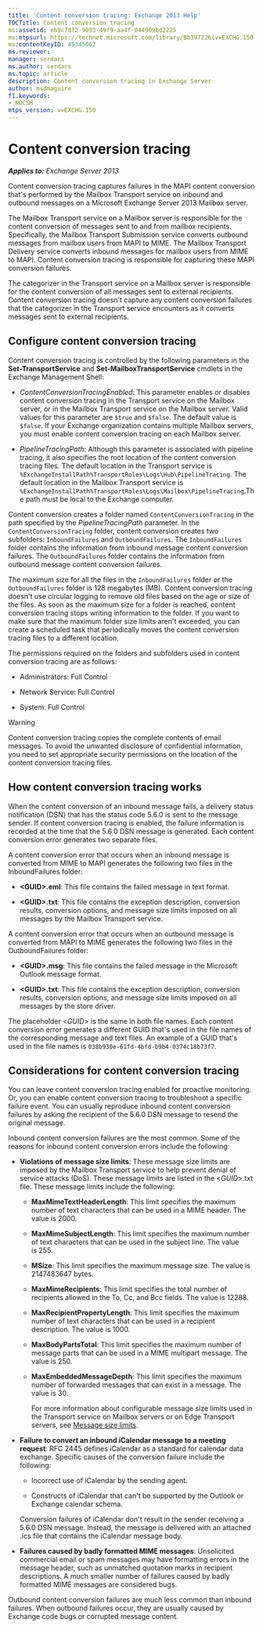 ```yaml
---
title: 'Content conversion tracing: Exchange 2013 Help'
TOCTitle: Content conversion tracing
ms:assetid: eb9c7df2-9093-49f9-aa4f-044909bd2225
ms:mtpsurl: https://technet.microsoft.com/library/Bb397226(v=EXCHG.150)
ms:contentKeyID: 49345062
ms.reviewer: 
manager: serdars
ms.author: serdars
ms.topic: article
description: Content conversion tracing in Exchange Server
author: msdmaguire
f1.keywords:
- NOCSH
mtps_version: v=EXCHG.150
---
```


# Content conversion tracing

_**Applies to:** Exchange Server 2013_

Content conversion tracing captures failures in the MAPI content conversion that's performed by the Mailbox Transport service on inbound and outbound messages on a Microsoft Exchange Server 2013 Mailbox server.

The Mailbox Transport service on a Mailbox server is responsible for the content conversion of messages sent to and from mailbox recipients. Specifically, the Mailbox Transport Submission service converts outbound messages from mailbox users from MAPI to MIME. The Mailbox Transport Delivery service converts inbound messages for mailbox users from MIME to MAPI. Content conversion tracing is responsible for capturing these MAPI conversion failures.

The categorizer in the Transport service on a Mailbox server is responsible for the content conversion of all messages sent to external recipients. Content conversion tracing doesn't capture any content conversion failures that the categorizer in the Transport service encounters as it converts messages sent to external recipients.

## Configure content conversion tracing

Content conversion tracing is controlled by the following parameters in the **Set-TransportService** and **Set-MailboxTransportService** cmdlets in the Exchange Management Shell:

- *ContentConversionTracingEnabled*: This parameter enables or disables content conversion tracing in the Transport service on the Mailbox server, or in the Mailbox Transport service on the Mailbox server. Valid values for this parameter are `$true` and `$false`. The default value is `$false`. If your Exchange organization contains multiple Mailbox servers, you must enable content conversion tracing on each Mailbox server.

- *PipelineTracingPath*: Although this parameter is associated with pipeline tracing, it also specifies the root location of the content conversion tracing files. The default location in the Transport service is `%ExchangeInstallPath%TransportRoles\Logs\Hub\PipelineTracing`. The default location in the Mailbox Transport service is `%ExchangeInstallPath%TransportRoles\Logs\Mailbox\PipelineTracing`.The path must be local to the Exchange computer.

Content conversion creates a folder named `ContentConversionTracing` in the path specified by the *PipelineTracingPath* parameter. In the `ContentConversionTracing` folder, content conversion creates two subfolders: `InboundFailures` and `OutboundFailures`. The `InboundFailures` folder contains the information from inbound message content conversion failures. The `OutboundFailures` folder contains the information from outbound message content conversion failures.

The maximum size for all the files in the `InboundFailures` folder or the `OutboundFailures` folder is 128 megabytes (MB). Content conversion tracing doesn't use circular logging to remove old files based on the age or size of the files. As soon as the maximum size for a folder is reached, content conversion tracing stops writing information to the folder. If you want to make sure that the maximum folder size limits aren't exceeded, you can create a scheduled task that periodically moves the content conversion tracing files to a different location.

The permissions required on the folders and subfolders used in content conversion tracing are as follows:

- Administrators: Full Control

- Network Service: Full Control

- System: Full Control

> [!WARNING]
> Content conversion tracing copies the complete contents of email messages. To avoid the unwanted disclosure of confidential information, you need to set appropriate security permissions on the location of the content conversion tracing files.

## How content conversion tracing works

When the content conversion of an inbound message fails, a delivery status notification (DSN) that has the status code 5.6.0 is sent to the message sender. If content conversion tracing is enabled, the failure information is recorded at the time that the 5.6.0 DSN message is generated. Each content conversion error generates two separate files.

A content conversion error that occurs when an inbound message is converted from MIME to MAPI generates the following two files in the InboundFailures folder:

- **\<GUID\>.eml**: This file contains the failed message in text format.

- **\<GUID\>.txt**: This file contains the exception description, conversion results, conversion options, and message size limits imposed on all messages by the Mailbox Transport service.

A content conversion error that occurs when an outbound message is converted from MAPI to MIME generates the following two files in the OutboundFailures folder:

- **\<GUID\>.msg**: This file contains the failed message in the Microsoft Outlook message format.

- **\<GUID\>.txt**: This file contains the exception description, conversion results, conversion options, and message size limits imposed on all messages by the store driver.

The placeholder \<*GUID*\> is the same in both file names. Each content conversion error generates a different GUID that's used in the file names of the corresponding message and text files. An example of a GUID that's used in the file names is `038b930e-61fd-4bfd-b9b4-0374c18b73f7`.

## Considerations for content conversion tracing

You can leave content conversion tracing enabled for proactive monitoring. Or, you can enable content conversion tracing to troubleshoot a specific failure event. You can usually reproduce inbound content conversion failures by asking the recipient of the 5.6.0 DSN message to resend the original message.

Inbound content conversion failures are the most common. Some of the reasons for inbound content conversion errors include the following:

- **Violations of message size limits**: These message size limits are imposed by the Mailbox Transport service to help prevent denial of service attacks (DoS). These message limits are listed in the \<*GUID*\>.txt file. These message limits include the following:

  - **MaxMimeTextHeaderLength**: This limit specifies the maximum number of text characters that can be used in a MIME header. The value is 2000.

  - **MaxMimeSubjectLength**: This limit specifies the maximum number of text characters that can be used in the subject line. The value is 255.

  - **MSize**: This limit specifies the maximum message size. The value is 2147483647 bytes.

  - **MaxMimeRecipients**: This limit specifies the total number of recipients allowed in the To, Cc, and Bcc fields. The value is 12288.

  - **MaxRecipientPropertyLength**: This limit specifies the maximum number of text characters that can be used in a recipient description. The value is 1000.

  - **MaxBodyPartsTotal**: This limit specifies the maximum number of message parts that can be used in a MIME multipart message. The value is 250.

  - **MaxEmbeddedMessageDepth**: This limit specifies the maximum number of forwarded messages that can exist in a message. The value is 30.

    For more information about configurable message size limits used in the Transport service on Mailbox servers or on Edge Transport servers, see [Message size limits](message-size-limits-exchange-2013-help.md).

- **Failure to convert an inbound iCalendar message to a meeting request**: RFC 2445 defines iCalendar as a standard for calendar data exchange. Specific causes of the conversion failure include the following:

  - Incorrect use of iCalendar by the sending agent.

  - Constructs of iCalendar that can't be supported by the Outlook or Exchange calendar schema.

  Conversion failures of iCalendar don't result in the sender receiving a 5.6.0 DSN message. Instead, the message is delivered with an attached .ics file that contains the iCalendar message body.

- **Failures caused by badly formatted MIME messages**: Unsolicited commercial email or spam messages may have formatting errors in the message header, such as unmatched quotation marks in recipient descriptions. A much smaller number of failures caused by badly formatted MIME messages are considered bugs.

Outbound content conversion failures are much less common than inbound failures. When outbound failures occur, they are usually caused by Exchange code bugs or corrupted message content.
